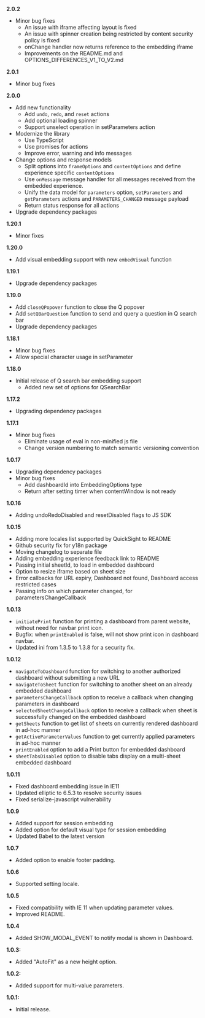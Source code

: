 **2.0.2**
* Minor bug fixes
  * An issue with iframe affecting layout is fixed
  * An issue with spinner creation being restricted by content security policy is fixed
  * onChange handler now returns reference to the embedding iframe
  * Improvements on the README.md and OPTIONS_DIFFERENCES_V1_TO_V2.md

**2.0.1**
* Minor bug fixes

**2.0.0**
* Add new functionality
  * Add `undo`, `redo`, and `reset` actions
  * Add optional loading spinner
  * Support unselect operation in setParameters action
* Modernize the library
  * Use TypeScript
  * Use promises for actions
  * Improve error, warning and info messages
* Change options and response models
  * Split options into `frameOptions` and `contentOptions` and define experience specific `contentOptions`
  * Use `onMessage` message handler for all messages received from the embedded experience.
  * Unify the data model for `parameters` option, `setParameters` and `getParameters` actions and `PARAMETERS_CHANGED` message payload
  * Return status response for all actions
* Upgrade dependency packages

**1.20.1**
* Minor fixes

**1.20.0**
* Add visual embedding support with new `embedVisual` function

**1.19.1**
* Upgrade dependency packages

**1.19.0**
* Add `closeQPopover` function to close the Q popover
* Add `setQBarQuestion` function to send and query a question in Q search bar
* Upgrade dependency packages

**1.18.1**
* Minor bug fixes
 * Allow special character usage in setParameter

**1.18.0** 
* Initial release of Q search bar embedding support
  * Added new set of options for QSearchBar

**1.17.2**
* Upgrading dependency packages

**1.17.1** 
* Minor bug fixes
  * Eliminate usage of eval in non-minified js file
  * Change version numbering to match semantic versioning convention

**1.0.17**
* Upgrading dependency packages
* Minor bug fixes
  * Add dashboardId into EmbeddingOptions type
  * Return after setting timer when contentWindow is not ready

**1.0.16**
* Adding undoRedoDisabled and resetDisabled flags to JS SDK

**1.0.15**
* Adding more locales list supported by QuickSight to README
* Github security fix for y18n package
* Moving changelog to separate file
* Adding embedding experience feedback link to README
* Passing initial sheetId, to load in embedded dashboard
* Option to resize iframe based on sheet size
* Error callbacks for URL expiry, Dashboard not found, Dashboard access restricted cases
* Passing info on which parameter changed, for parametersChangeCallback

**1.0.13**
* `initiatePrint` function for printing a dashboard from parent website, without need for navbar print icon.
* Bugfix: when `printEnabled` is false, will not show print icon in dashboard navbar.
* Updated ini from 1.3.5 to 1.3.8 for a security fix.

**1.0.12**
* `navigateToDashboard` function for switching to another authorized dashboard without submitting a new URL
* `navigateToSheet` function for switching to another sheet on an already embedded dashboard
* `parametersChangeCallback` option to receive a callback when changing parameters in dashboard
* `selectedSheetChangeCallback` option to receive a callback when sheet is successfully changed on the embedded dashboard
* `getSheets` function to get list of sheets on currently rendered dashboard in ad-hoc manner
* `getActiveParameterValues` function to get currently applied parameters in ad-hoc manner
* `printEnabled` option to add a Print button for embedded dashboard
* `sheetTabsDisabled` option to disable tabs display on a multi-sheet embedded dashboard

**1.0.11**
* Fixed dashboard embedding issue in IE11
* Updated elliptic to 6.5.3 to resolve security issues
* Fixed serialize-javascript vulnerability

**1.0.9**
* Added support for session embedding
* Added option for default visual type for session embedding
* Updated Babel to the latest version

**1.0.7**
* Added option to enable footer padding.

**1.0.6**
* Supported setting locale.

**1.0.5**
* Fixed compatibility with IE 11 when updating parameter values.
* Improved README.

**1.0.4**
* Added SHOW_MODAL_EVENT to notify modal is shown in Dashboard.

**1.0.3:**
* Added "AutoFit" as a new height option.

**1.0.2:**
* Added support for multi-value parameters.

**1.0.1:**
* Initial release.